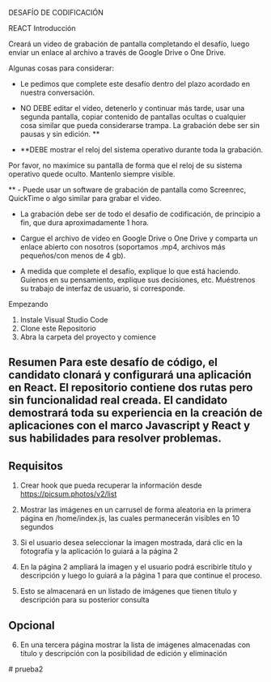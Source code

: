 DESAFÍO DE CODIFICACIÓN 

REACT Introducción 

Creará un video de grabación de pantalla completando el desafío, luego enviar un enlace al archivo a través de Google Drive o One Drive. 

Algunas cosas para considerar: 

- Le pedimos que complete este desafío dentro del plazo acordado en nuestra conversación. 

- NO DEBE editar el video, detenerlo y continuar más tarde, usar una segunda pantalla, copiar contenido de pantallas ocultas o cualquier cosa similar que pueda considerarse trampa. La grabación debe ser sin pausas y sin edición. ** 

- **DEBE mostrar el reloj del sistema operativo durante toda la grabación. 

Por favor, no maximice su pantalla de forma que el reloj de su sistema operativo quede oculto. Mantenlo siempre visible.

** - Puede usar un software de grabación de pantalla como Screenrec, QuickTime o algo similar para grabar el video. 

- La grabación debe ser de todo el desafío de codificación, de principio a fin, que dura aproximadamente 1 hora. 

- Cargue el archivo de video en Google Drive o One Drive y comparta un enlace abierto con nosotros (soportamos .mp4, archivos más pequeños/con menos de 4 gb). 

- A medida que complete el desafío, explique lo que está haciendo. Guíenos en su pensamiento, explique sus decisiones, etc. Muéstrenos su trabajo de interfaz de usuario, si corresponde. 

Empezando 

1. Instale Visual Studio Code
2. Clone este Repositorio
3. Abra la carpeta del proyecto y comience

## Resumen Para este desafío de código, el candidato clonará y configurará una aplicación en React. El repositorio contiene dos rutas pero sin funcionalidad real creada. El candidato demostrará toda su experiencia en la creación de aplicaciones con el marco Javascript y React y sus habilidades para resolver problemas. 

## Requisitos 

1.  Crear hook que pueda recuperar la información desde https://picsum.photos/v2/list

2.  Mostrar las imágenes en un carrusel de forma aleatoria en la primera página en /home/index.js, las cuales permanecerán visibles en 10 segundos

3.  Si el usuario desea seleccionar la imagen mostrada, dará clic en la fotografía y la aplicación lo guiará a la página 2

4.  En la página 2 ampliará la imagen y el usuario podrá escribirle título y descripción y luego lo guiará a la página 1 para que continue el proceso.

5.  Esto se almacenará en un listado de imágenes que tienen título y descripción para su posterior consulta

## Opcional

6. En una tercera página mostrar la lista de imágenes almacenadas con título y descripción con la posibilidad de edición y eliminación


#   p r u e b a 2  
 